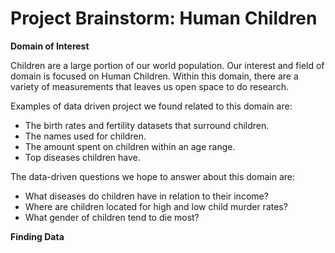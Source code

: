 # Project Brainstorm: Human Children

**Domain of Interest**

Children are a large portion of our world population. Our interest and field of domain is focused on Human Children. Within this domain, there are a variety of measurements that leaves us open space to do research. 

Examples of data driven project we found related to this domain are:
* The birth rates and fertility datasets that surround children.
* The names used for children.
* The amount spent on children within an age range.
* Top diseases children have.

The data-driven questions we hope to answer about this domain are:
* What diseases do children have in relation to their income?
* Where are children located for high and low child murder rates?
* What gender of children tend to die most?

**Finding Data**